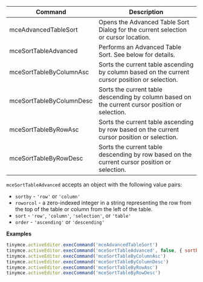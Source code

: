 
| Command                  | Description                                                                                     |
| ------------------------ | ----------------------------------------------------------------------------------------------- |
| mceAdvancedTableSort     | Opens the Advanced Table Sort Dialog for the current selection or cursor location.              |
| mceSortTableAdvanced     | Performs an Advanced Table Sort. See below for details.                                         |
| mceSortTableByColumnAsc  | Sorts the current table ascending by column based on the current cursor position or selection.  |
| mceSortTableByColumnDesc | Sorts the current table descending by column based on the current cursor position or selection. |
| mceSortTableByRowAsc    | Sorts the current table ascending by row based on the current cursor position or selection.     |
| mceSortTableByRowDesc     | Sorts the current table descending by row based on the current cursor position or selection.    |

`mceSortTableAdvanced` accepts an object with the following value pairs:

- `sortby` - `'row'` or `'column'`
- `roworcol` - a zero-indexed integer in a string representing the row from the top of the table or column from the left of the table.
- `sort` - `'row'`, `'column'`, `'selection'`, or `'table'`
- `order` - `'ascending'` or `'descending'`

**Examples**

```js
tinymce.activeEditor.execCommand('mceAdvancedTableSort')
tinymce.activeEditor.execCommand('mceSortTableAdvanced', false, { sortby: 'row', roworcol: '2', sort: 'table', order: 'ascending' })
tinymce.activeEditor.execCommand('mceSortTableByColumnAsc')
tinymce.activeEditor.execCommand('mceSortTableByColumnDesc')
tinymce.activeEditor.execCommand('mceSortTableByRowAsc')
tinymce.activeEditor.execCommand('mceSortTableByRowDesc')
```